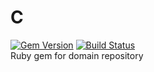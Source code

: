 # C
[![Gem Version](https://badge.fury.io/rb/c.png)](http://badge.fury.io/rb/c) [![Build Status](https://travis-ci.org/rozzy/c.png?branch=master)](https://travis-ci.org/rozzy/c)  
Ruby gem for domain repository
